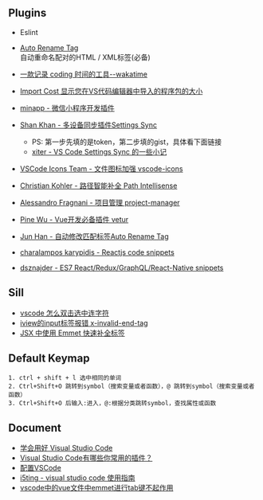 ## Plugins

- Eslint  

- [Auto Rename Tag](https://marketplace.visualstudio.com/items?itemName=formulahendry.auto-rename-tag)  
自动重命名配对的HTML / XML标签(必备)

- [一款记录 coding 时间的工具--wakatime](https://learnku.com/articles/5927/a-tool-for-recording-coding-time-wakatime)

- [Import Cost 显示您在VS代码编辑器中导入的程序包的大小](https://marketplace.visualstudio.com/items?itemName=wix.vscode-import-cost)

- [minapp - 微信小程序开发插件](https://developers.weixin.qq.com/community/develop/doc/000c641345c9f8d220b70d94e5b006)

- [Shan Khan - 多设备同步插件Settings Sync](https://marketplace.visualstudio.com/items?itemName=Shan.code-settings-sync)
  - PS: 第一步先填的是token，第二步填的gist，具体看下面链接
  - [xiter - VS Code Settings Sync 的一些小记](https://segmentfault.com/a/1190000011206401)

- [VSCode Icons Team - 文件图标加强 vscode-icons](https://marketplace.visualstudio.com/items?itemName=vscode-icons-team.vscode-icons)

- [Christian Kohler - 路径智能补全 Path Intellisense](https://marketplace.visualstudio.com/items?itemName=christian-kohler.path-intellisense)

- [Alessandro Fragnani - 项目管理 project-manager](https://marketplace.visualstudio.com/items?itemName=alefragnani.project-manager)
- [Pine Wu - Vue开发必备插件 vetur](https://marketplace.visualstudio.com/items?itemName=octref.vetur)
- [Jun Han - 自动修改匹配标签Auto Rename Tag](https://marketplace.visualstudio.com/items?itemName=formulahendry.auto-rename-tag)
- [charalampos karypidis - Reactjs code snippets](https://marketplace.visualstudio.com/items?itemName=xabikos.ReactSnippets)
- [dsznajder - ES7 React/Redux/GraphQL/React-Native snippets](https://marketplace.visualstudio.com/items?itemName=dsznajder.es7-react-js-snippets)

## Sill

- [vscode 怎么双击选中连字符](https://segmentfault.com/q/1010000011349088/a-1020000011349212)
- [iview的input标签报错 x-invalid-end-tag](https://segmentfault.com/q/1010000013227727)
- [JSX 中使用 Emmet 快速补全标签](https://juejin.im/post/5b5fce12e51d45162679e032)

## Default Keymap

    1. ctrl + shift + l 选中相同的单词
    2. Ctrl+Shift+O 跳转到symbol（搜索变量或者函数），@ 跳转到symbol（搜索变量或者函数）
    3. Ctrl+Shift+O 后输入:进入，@:根据分类跳转symbol，查找属性或函数

## Document

- [学会用好 Visual Studio Code](https://nshen.net/article/2015-11-20/vscode/)
- [Visual Studio Code有哪些你常用的插件？](https://www.zhihu.com/question/40640654)
- [配置VSCode](http://fallenwood.github.io/2016/05/24/configuring-visual-studio-code/)
- [i5ting - visual studio code 使用指南](http://i5ting.github.io/vsc/)
- [vscode中的vue文件中emmet进行tab键不起作用](https://segmentfault.com/q/1010000008680303)
